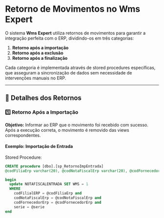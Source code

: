 # Retorno de Movimentos no Wms Expert

O sistema **Wms Expert** utiliza retornos de movimentos para garantir a integração perfeita com o ERP, dividindo-os em três categorias:

1. **Retorno após a importação**  
2. **Retorno após a exclusão**  
3. **Retorno após a finalização**

Cada categoria é implementada através de stored procedures específicas, que asseguram a sincronização de dados sem necessidade de intervenções manuais no ERP.

---

## 📝 Detalhes dos Retornos

### 1️⃣ Retorno Após a Importação

**Objetivo:** Informar ao ERP que o movimento foi recebido com sucesso.  
Após a execução correta, o movimento é removido das views correspondentes.  

#### Exemplo: Importação de Entrada

Stored Procedure:  
```sql
CREATE procedure [dbo].[sp_RetornoImpEntrada] 
@codFiliaErp varchar(20), @codNotaFiscalErp varchar(20), @codFornecedorErp varchar(20), @serie int as

begin
  update NOTAFISCALENTRADA SET WMS = 1 
  WHERE 
    codFilialERP = @codFiliaErp and 
    codNotaFiscalErp = @codNotaFiscalErp and 
    codFornecedorErp = @codFornecedorErp and
    serie = @serie
end
